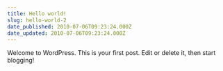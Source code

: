 ```yaml
---
title: Hello world!
slug: hello-world-2
date_published: 2010-07-06T09:23:24.000Z
date_updated: 2010-07-06T09:23:24.000Z
---
```


Welcome to WordPress. This is your first post. Edit or delete it, then start blogging!
